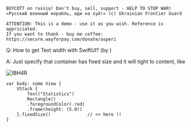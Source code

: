 ```
BOYCOTT on russia! Don't buy, sell, support - HELP TO STOP WAR!
«Русский военный корабль, иди на хуй!» (c) Ukrainian Frontier Guard

ATTENTION: This is a demo - use it as you wish. Reference is appriciated.
If you want to thank - buy me coffee: https://secure.wayforpay.com/donate/asperi
```

Q: How to get Text width with SwiftUI? (by )

A: Just specify that container has fixed size and it will tight to content, like

![IBH4R](https://user-images.githubusercontent.com/62171579/163673886-20fbd17c-3ce7-446b-8964-e279efe2b889.png)

    var body: some View {
        VStack {
            Text("Statistics")
            Rectangle()
            .foregroundColor(.red)
            .frame(height: (5.0))
        }.fixedSize()              // << here !!
    }


